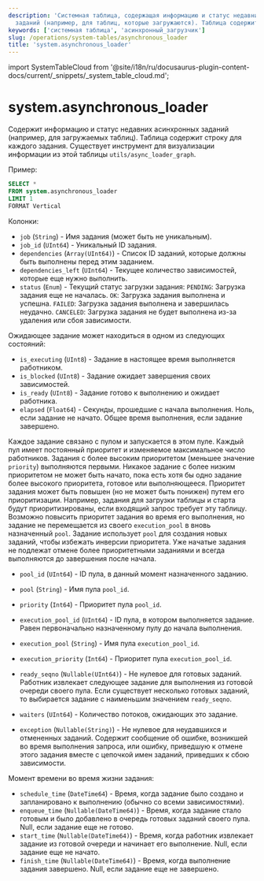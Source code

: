 ```yaml
---
description: 'Системная таблица, содержащая информацию и статус недавних асинхронных
  заданий (например, для таблиц, которые загружаются). Таблица содержит строку для каждого задания.'
keywords: ['системная таблица', 'асинхронный_загрузчик']
slug: /operations/system-tables/asynchronous_loader
title: 'system.asynchronous_loader'
---
```


import SystemTableCloud from '@site/i18n/ru/docusaurus-plugin-content-docs/current/_snippets/_system_table_cloud.md';


# system.asynchronous_loader

<SystemTableCloud/>

Содержит информацию и статус недавних асинхронных заданий (например, для загружаемых таблиц). Таблица содержит строку для каждого задания. Существует инструмент для визуализации информации из этой таблицы `utils/async_loader_graph`.

Пример:

```sql
SELECT *
FROM system.asynchronous_loader
LIMIT 1
FORMAT Vertical
```

Колонки:

- `job` (`String`) - Имя задания (может быть не уникальным).
- `job_id` (`UInt64`) - Уникальный ID задания.
- `dependencies` (`Array(UInt64)`) - Список ID заданий, которые должны быть выполнены перед этим заданием.
- `dependencies_left` (`UInt64`) - Текущее количество зависимостей, которые еще нужно выполнить.
- `status` (`Enum`) - Текущий статус загрузки задания:
    `PENDING`:  Загрузка задания еще не началась.
    `OK`: Загрузка задания выполнена и успешна.
    `FAILED`: Загрузка задания выполнена и завершилась неудачно.
    `CANCELED`: Загрузка задания не будет выполнена из-за удаления или сбоя зависимости.

Ожидающее задание может находиться в одном из следующих состояний:
- `is_executing` (`UInt8`) - Задание в настоящее время выполняется работником.
- `is_blocked` (`UInt8`) - Задание ожидает завершения своих зависимостей.
- `is_ready` (`UInt8`) - Задание готово к выполнению и ожидает работника.
- `elapsed` (`Float64`) - Секунды, прошедшие с начала выполнения. Ноль, если задание не начато. Общее время выполнения, если задание завершено.

Каждое задание связано с пулом и запускается в этом пуле. Каждый пул имеет постоянный приоритет и изменяемое максимальное число работников. Задания с более высоким приоритетом (меньшее значение `priority`) выполняются первыми. Никакое задание с более низким приоритетом не может быть начато, пока есть хотя бы одно задание более высокого приоритета, готовое или выполняющееся. Приоритет задания может быть повышен (но не может быть понижен) путем его приоритизации. Например, задания для загрузки таблицы и старта будут приоритизированы, если входящий запрос требует эту таблицу. Возможно повысить приоритет задания во время его выполнения, но задание не перемещается из своего `execution_pool` в вновь назначенный `pool`. Задание использует `pool` для создания новых заданий, чтобы избежать инверсии приоритета. Уже начатые задания не подлежат отмене более приоритетными заданиями и всегда выполняются до завершения после начала.
- `pool_id` (`UInt64`) - ID пула, в данный момент назначенного заданию.
- `pool` (`String`) - Имя пула `pool_id`.
- `priority` (`Int64`) - Приоритет пула `pool_id`.
- `execution_pool_id` (`UInt64`) - ID пула, в котором выполняется задание. Равен первоначально назначенному пулу до начала выполнения.
- `execution_pool` (`String`) - Имя пула `execution_pool_id`.
- `execution_priority` (`Int64`) - Приоритет пула `execution_pool_id`.

- `ready_seqno` (`Nullable(UInt64)`) - Не нулевое для готовых заданий. Работник извлекает следующее задание для выполнения из готовой очереди своего пула. Если существует несколько готовых заданий, то выбирается задание с наименьшим значением `ready_seqno`.
- `waiters` (`UInt64`) - Количество потоков, ожидающих это задание.
- `exception` (`Nullable(String)`) - Не нулевое для неудавшихся и отмененных заданий. Содержит сообщение об ошибке, возникшей во время выполнения запроса, или ошибку, приведшую к отмене этого задания вместе с цепочкой имен заданий, приведших к сбою зависимости.

Момент времени во время жизни задания:
- `schedule_time` (`DateTime64`) - Время, когда задание было создано и запланировано к выполнению (обычно со всеми зависимостями).
- `enqueue_time` (`Nullable(DateTime64)`) - Время, когда задание стало готовым и было добавлено в очередь готовых заданий своего пула. Null, если задание еще не готово.
- `start_time` (`Nullable(DateTime64)`) - Время, когда работник извлекает задание из готовой очереди и начинает его выполнение. Null, если задание еще не начато.
- `finish_time` (`Nullable(DateTime64)`) - Время, когда выполнение задания завершено. Null, если задание еще не завершено.
